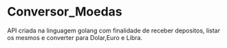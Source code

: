 # Conversor_Moedas
API criada na linguagem golang com finalidade de receber depositos, listar os mesmos e converter para Dolar,Euro e Libra.
